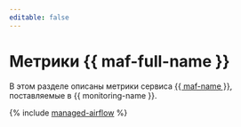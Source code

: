 ```yaml
---
editable: false
---
```


# Метрики {{ maf-full-name }}


В этом разделе описаны метрики сервиса [{{ maf-name }}](../../managed-airflow/index.yaml), поставляемые в {{ monitoring-name }}.

{% include [managed-airflow](../../_includes/monitoring/metrics-ref/managed-airflow.md) %}